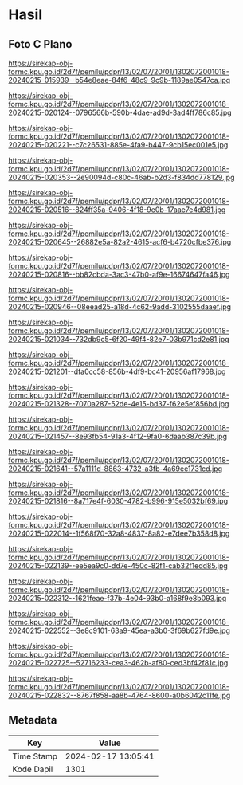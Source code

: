 # Hasil

## Foto C Plano

https://sirekap-obj-formc.kpu.go.id/2d7f/pemilu/pdpr/13/02/07/20/01/1302072001018-20240215-015939--b54e8eae-84f6-48c9-9c9b-1189ae0547ca.jpg

https://sirekap-obj-formc.kpu.go.id/2d7f/pemilu/pdpr/13/02/07/20/01/1302072001018-20240215-020124--0796566b-590b-4dae-ad9d-3ad4ff786c85.jpg

https://sirekap-obj-formc.kpu.go.id/2d7f/pemilu/pdpr/13/02/07/20/01/1302072001018-20240215-020221--c7c26531-885e-4fa9-b447-9cb15ec001e5.jpg

https://sirekap-obj-formc.kpu.go.id/2d7f/pemilu/pdpr/13/02/07/20/01/1302072001018-20240215-020353--2e90094d-c80c-46ab-b2d3-f834dd778129.jpg

https://sirekap-obj-formc.kpu.go.id/2d7f/pemilu/pdpr/13/02/07/20/01/1302072001018-20240215-020516--824ff35a-9406-4f18-9e0b-17aae7e4d981.jpg

https://sirekap-obj-formc.kpu.go.id/2d7f/pemilu/pdpr/13/02/07/20/01/1302072001018-20240215-020645--26882e5a-82a2-4615-acf6-b4720cfbe376.jpg

https://sirekap-obj-formc.kpu.go.id/2d7f/pemilu/pdpr/13/02/07/20/01/1302072001018-20240215-020816--bb82cbda-3ac3-47b0-af9e-16674647fa46.jpg

https://sirekap-obj-formc.kpu.go.id/2d7f/pemilu/pdpr/13/02/07/20/01/1302072001018-20240215-020946--08eead25-a18d-4c62-9add-3102555daaef.jpg

https://sirekap-obj-formc.kpu.go.id/2d7f/pemilu/pdpr/13/02/07/20/01/1302072001018-20240215-021034--732db9c5-6f20-49f4-82e7-03b971cd2e81.jpg

https://sirekap-obj-formc.kpu.go.id/2d7f/pemilu/pdpr/13/02/07/20/01/1302072001018-20240215-021201--dfa0cc58-856b-4df9-bc41-20956af17968.jpg

https://sirekap-obj-formc.kpu.go.id/2d7f/pemilu/pdpr/13/02/07/20/01/1302072001018-20240215-021328--7070a287-52de-4e15-bd37-f62e5ef856bd.jpg

https://sirekap-obj-formc.kpu.go.id/2d7f/pemilu/pdpr/13/02/07/20/01/1302072001018-20240215-021457--8e93fb54-91a3-4f12-9fa0-6daab387c39b.jpg

https://sirekap-obj-formc.kpu.go.id/2d7f/pemilu/pdpr/13/02/07/20/01/1302072001018-20240215-021641--57a1111d-8863-4732-a3fb-4a69ee1731cd.jpg

https://sirekap-obj-formc.kpu.go.id/2d7f/pemilu/pdpr/13/02/07/20/01/1302072001018-20240215-021816--8a717e4f-6030-4782-b996-915e5032bf69.jpg

https://sirekap-obj-formc.kpu.go.id/2d7f/pemilu/pdpr/13/02/07/20/01/1302072001018-20240215-022014--1f568f70-32a8-4837-8a82-e7dee7b358d8.jpg

https://sirekap-obj-formc.kpu.go.id/2d7f/pemilu/pdpr/13/02/07/20/01/1302072001018-20240215-022139--ee5ea9c0-dd7e-450c-82f1-cab32f1edd85.jpg

https://sirekap-obj-formc.kpu.go.id/2d7f/pemilu/pdpr/13/02/07/20/01/1302072001018-20240215-022312--1621feae-f37b-4e04-93b0-a168f9e8b093.jpg

https://sirekap-obj-formc.kpu.go.id/2d7f/pemilu/pdpr/13/02/07/20/01/1302072001018-20240215-022552--3e8c9101-63a9-45ea-a3b0-3f69b627fd9e.jpg

https://sirekap-obj-formc.kpu.go.id/2d7f/pemilu/pdpr/13/02/07/20/01/1302072001018-20240215-022725--52716233-cea3-462b-af80-ced3bf42f81c.jpg

https://sirekap-obj-formc.kpu.go.id/2d7f/pemilu/pdpr/13/02/07/20/01/1302072001018-20240215-022832--8767f858-aa8b-4764-8600-a0b6042c11fe.jpg


## Metadata

| Key        | Value               |
| ---------- | ------------------- |
| Time Stamp | 2024-02-17 13:05:41 |
| Kode Dapil | 1301                |




